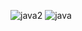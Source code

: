 ![java2](https://user-images.githubusercontent.com/47072785/51803486-46c93980-2288-11e9-9a72-315ea4756993.png)
![java](https://user-images.githubusercontent.com/47072785/51803487-4761d000-2288-11e9-93a3-f302390ad211.png)
